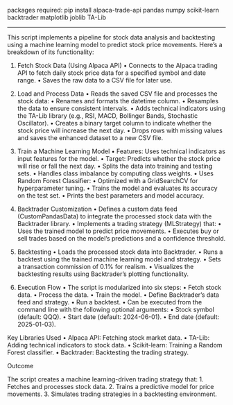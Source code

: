 packages required:
pip install alpaca-trade-api pandas numpy scikit-learn backtrader matplotlib joblib TA-Lib

---

This script implements a pipeline for stock data analysis and backtesting using a machine learning model to predict stock price movements. Here’s a breakdown of its functionality:

1. Fetch Stock Data (Using Alpaca API)
	•	Connects to the Alpaca trading API to fetch daily stock price data for a specified symbol and date range.
	•	Saves the raw data to a CSV file for later use.

2. Load and Process Data
	•	Reads the saved CSV file and processes the stock data:
	•	Renames and formats the datetime column.
	•	Resamples the data to ensure consistent intervals.
	•	Adds technical indicators using the TA-Lib library (e.g., RSI, MACD, Bollinger Bands, Stochastic Oscillator).
	•	Creates a binary target column to indicate whether the stock price will increase the next day.
	•	Drops rows with missing values and saves the enhanced dataset to a new CSV file.

3. Train a Machine Learning Model
	•	Features: Uses technical indicators as input features for the model.
	•	Target: Predicts whether the stock price will rise or fall the next day.
	•	Splits the data into training and testing sets.
	•	Handles class imbalance by computing class weights.
	•	Uses Random Forest Classifier:
	•	Optimized with a GridSearchCV for hyperparameter tuning.
	•	Trains the model and evaluates its accuracy on the test set.
	•	Prints the best parameters and model accuracy.

4. Backtrader Customization
	•	Defines a custom data feed (CustomPandasData) to integrate the processed stock data with the Backtrader library.
	•	Implements a trading strategy (MLStrategy) that:
	•	Uses the trained model to predict price movements.
	•	Executes buy or sell trades based on the model’s predictions and a confidence threshold.

5. Backtesting
	•	Loads the processed stock data into Backtrader.
	•	Runs a backtest using the trained machine learning model and strategy.
	•	Sets a transaction commission of 0.1% for realism.
	•	Visualizes the backtesting results using Backtrader’s plotting functionality.

6. Execution Flow
	•	The script is modularized into six steps:
	•	Fetch stock data.
	•	Process the data.
	•	Train the model.
	•	Define Backtrader’s data feed and strategy.
	•	Run a backtest.
	•	Can be executed from the command line with the following optional arguments:
	•	Stock symbol (default: QQQ).
	•	Start date (default: 2024-06-01).
	•	End date (default: 2025-01-03).

Key Libraries Used
	•	Alpaca API: Fetching stock market data.
	•	TA-Lib: Adding technical indicators to stock data.
	•	Scikit-learn: Training a Random Forest classifier.
	•	Backtrader: Backtesting the trading strategy.

Outcome

The script creates a machine learning-driven trading strategy that:
	1.	Fetches and processes stock data.
	2.	Trains a predictive model for price movements.
	3.	Simulates trading strategies in a backtesting environment.

